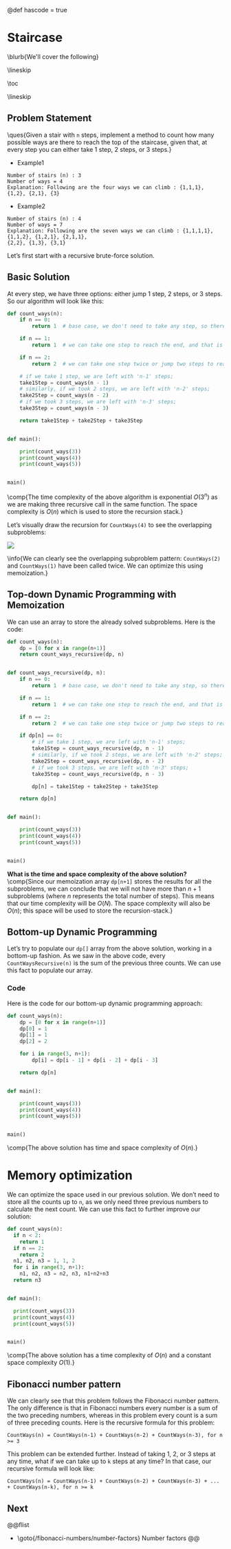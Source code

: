 @def hascode = true

# Staircase

\blurb{We'll cover the following}

\lineskip

\toc

\lineskip

## Problem Statement
\ques{Given a stair with `n` steps, implement a method to count how many possible ways are there to reach the top of the staircase, given that, at every step you can either take 1 step, 2 steps, or 3 steps.}

* Example1

```Plaintext
Number of stairs (n) : 3
Number of ways = 4
Explanation: Following are the four ways we can climb : {1,1,1}, {1,2}, {2,1}, {3} 
```

* Example2

```Plaintext
Number of stairs (n) : 4
Number of ways = 7
Explanation: Following are the seven ways we can climb : {1,1,1,1}, {1,1,2}, {1,2,1}, {2,1,1}, 
{2,2}, {1,3}, {3,1}
```
Let’s first start with a recursive brute-force solution.

## Basic Solution

At every step, we have three options: either jump 1 step, 2 steps, or 3 steps. So our algorithm will look like this:

```python
def count_ways(n):
    if n == 0:
        return 1  # base case, we don't need to take any step, so there is only one way

    if n == 1:
        return 1  # we can take one step to reach the end, and that is the only way

    if n == 2:
        return 2  # we can take one step twice or jump two steps to reach at the top

    # if we take 1 step, we are left with 'n-1' steps;
    take1Step = count_ways(n - 1)
    # similarly, if we took 2 steps, we are left with 'n-2' steps;
    take2Step = count_ways(n - 2)
    # if we took 3 steps, we are left with 'n-3' steps;
    take3Step = count_ways(n - 3)

    return take1Step + take2Step + take3Step


def main():

    print(count_ways(3))
    print(count_ways(4))
    print(count_ways(5))


main()
```

\comp{The time complexity of the above algorithm is exponential $O(3^n)$ as we are making three recursive call in the same function. The space complexity is $O(n)$ which is used to store the recursion stack.}

Let’s visually draw the recursion for `CountWays(4)` to see the overlapping subproblems:

![](/assets/img/fibonacci-numbers/3.2.png)

\info{We can clearly see the overlapping subproblem pattern: `CountWays(2)` and `CountWays(1)` have been called twice. We can optimize this using memoization.}

## Top-down Dynamic Programming with Memoization

We can use an array to store the already solved subproblems. Here is the code:

```python
def count_ways(n):
    dp = [0 for x in range(n+1)]
    return count_ways_recursive(dp, n)


def count_ways_recursive(dp, n):
    if n == 0:
        return 1  # base case, we don't need to take any step, so there is only one way

    if n == 1:
        return 1  # we can take one step to reach the end, and that is the only way

    if n == 2:
        return 2  # we can take one step twice or jump two steps to reach at the top

    if dp[n] == 0:
        # if we take 1 step, we are left with 'n-1' steps;
        take1Step = count_ways_recursive(dp, n - 1)
        # similarly, if we took 2 steps, we are left with 'n-2' steps;
        take2Step = count_ways_recursive(dp, n - 2)
        # if we took 3 steps, we are left with 'n-3' steps;
        take3Step = count_ways_recursive(dp, n - 3)

        dp[n] = take1Step + take2Step + take3Step

    return dp[n]


def main():

    print(count_ways(3))
    print(count_ways(4))
    print(count_ways(5))


main()
```
**What is the time and space complexity of the above solution?** 
\comp{Since our memoization array `dp[n+1]` stores the results for all the subproblems, we can conclude that we will not have more than $n+1$ subproblems (where $n$ represents the total number of steps). This means that our time complexity will be $O(N)$. The space complexity will also be $O(n)$; this space will be used to store the recursion-stack.}

## Bottom-up Dynamic Programming

Let’s try to populate our `dp[]` array from the above solution, working in a bottom-up fashion. As we saw in the above code, every `CountWaysRecursive(n)` is the sum of the previous three counts. We can use this fact to populate our array.

### Code

Here is the code for our bottom-up dynamic programming approach:

```python
def count_ways(n):
    dp = [0 for x in range(n+1)]
    dp[0] = 1
    dp[1] = 1
    dp[2] = 2

    for i in range(3, n+1):
        dp[i] = dp[i - 1] + dp[i - 2] + dp[i - 3]

    return dp[n]


def main():

    print(count_ways(3))
    print(count_ways(4))
    print(count_ways(5))


main()
```

\comp{The above solution has time and space complexity of $O(n)$.}

# Memory optimization

We can optimize the space used in our previous solution. We don’t need to store all the counts up to `n`, as we only need three previous numbers to calculate the next count. We can use this fact to further improve our solution:

```python
def count_ways(n):
  if n < 2:
    return 1
  if n == 2:
    return 2
  n1, n2, n3 = 1, 1, 2
  for i in range(3, n+1):
    n1, n2, n3 = n2, n3, n1+n2+n3
  return n3


def main():

  print(count_ways(3))
  print(count_ways(4))
  print(count_ways(5))


main()
```
\comp{The above solution has a time complexity of $O(n)$ and a constant space complexity $O(1)$.}

## Fibonacci number pattern

We can clearly see that this problem follows the Fibonacci number pattern. The only difference is that in Fibonacci numbers every number is a sum of the two preceding numbers, whereas in this problem every count is a sum of three preceding counts. Here is the recursive formula for this problem:

```Plaintext
CountWays(n) = CountWays(n-1) + CountWays(n-2) + CountWays(n-3), for n >= 3
```
This problem can be extended further. Instead of taking 1, 2, or 3 steps at any time, what if we can take up to `k` steps at any time? In that case, our recursive formula will look like:

```Plaintext
CountWays(n) = CountWays(n-1) + CountWays(n-2) + CountWays(n-3) + ... + CountWays(n-k), for n >= k
```
## Next
@@flist
* \goto{/fibonacci-numbers/number-factors} Number factors
@@

